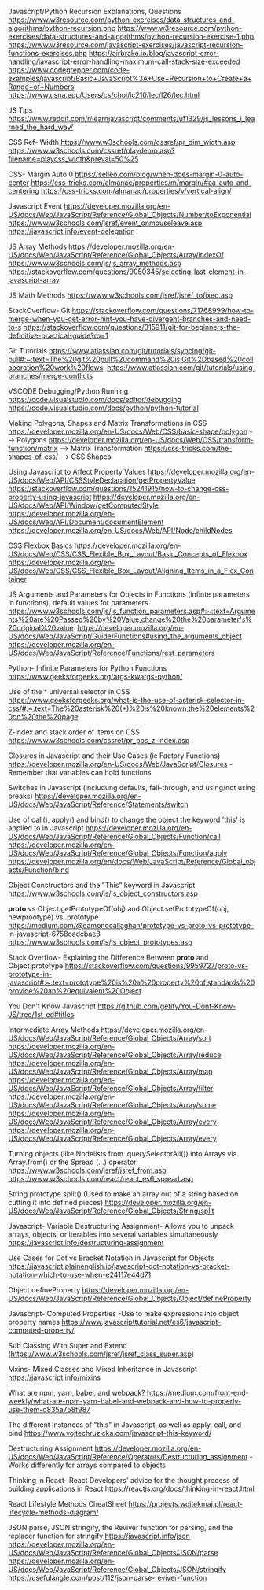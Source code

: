 Javascript/Python Recursion Explanations, Questions
https://www.w3resource.com/python-exercises/data-structures-and-algorithms/python-recursion.php
https://www.w3resource.com/python-exercises/data-structures-and-algorithms/python-recursion-exercise-1.php
https://www.w3resource.com/javascript-exercises/javascript-recursion-functions-exercises.php
https://airbrake.io/blog/javascript-error-handling/javascript-error-handling-maximum-call-stack-size-exceeded
https://www.codegrepper.com/code-examples/javascript/Basic+JavaScript%3A+Use+Recursion+to+Create+a+Range+of+Numbers
https://www.usna.edu/Users/cs/choi/ic210/lec/l26/lec.html

JS Tips
https://www.reddit.com/r/learnjavascript/comments/uf1329/js_lessons_i_learned_the_hard_way/


CSS Ref- Width
https://www.w3schools.com/cssref/pr_dim_width.asp
https://www.w3schools.com/cssref/playdemo.asp?filename=playcss_width&preval=50%25


CSS- Margin Auto 0
https://selleo.com/blog/when-does-margin-0-auto-center
https://css-tricks.com/almanac/properties/m/margin/#aa-auto-and-centering
https://css-tricks.com/almanac/properties/v/vertical-align/

Javascript Event
https://developer.mozilla.org/en-US/docs/Web/JavaScript/Reference/Global_Objects/Number/toExponential
https://www.w3schools.com/jsref/event_onmouseleave.asp
https://javascript.info/event-delegation

JS Array Methods
https://developer.mozilla.org/en-US/docs/Web/JavaScript/Reference/Global_Objects/Array/indexOf
https://www.w3schools.com/js/js_array_methods.asp
https://stackoverflow.com/questions/9050345/selecting-last-element-in-javascript-array

JS Math Methods
https://www.w3schools.com/jsref/jsref_tofixed.asp


StackOverflow- Git
https://stackoverflow.com/questions/71768999/how-to-merge-when-you-get-error-hint-you-have-divergent-branches-and-need-to-s
https://stackoverflow.com/questions/315911/git-for-beginners-the-definitive-practical-guide?rq=1


Git Tutorials
https://www.atlassian.com/git/tutorials/syncing/git-pull#:~:text=The%20git%20pull%20command%20is,Git%2Dbased%20collaboration%20work%20flows.
https://www.atlassian.com/git/tutorials/using-branches/merge-conflicts


VSCODE Debugging/Python Running
https://code.visualstudio.com/docs/editor/debugging
https://code.visualstudio.com/docs/python/python-tutorial


Making Polygons, Shapes and Matrix Transformations in CSS
https://developer.mozilla.org/en-US/docs/Web/CSS/basic-shape/polygon --> Polygons
https://developer.mozilla.org/en-US/docs/Web/CSS/transform-function/matrix --> Matrix Transformation
https://css-tricks.com/the-shapes-of-css/ --> CSS Shapes


Using Javascript to Affect Property Values
https://developer.mozilla.org/en-US/docs/Web/API/CSSStyleDeclaration/getPropertyValue
https://stackoverflow.com/questions/15241915/how-to-change-css-property-using-javascript
https://developer.mozilla.org/en-US/docs/Web/API/Window/getComputedStyle
https://developer.mozilla.org/en-US/docs/Web/API/Document/documentElement
https://developer.mozilla.org/en-US/docs/Web/API/Node/childNodes


CSS Flexbox Basics
https://developer.mozilla.org/en-US/docs/Web/CSS/CSS_Flexible_Box_Layout/Basic_Concepts_of_Flexbox
https://developer.mozilla.org/en-US/docs/Web/CSS/CSS_Flexible_Box_Layout/Aligning_Items_in_a_Flex_Container

JS Arguments and Parameters for Objects in Functions (infinte parameters in functions), default values for parameters
https://www.w3schools.com/js/js_function_parameters.asp#:~:text=Arguments%20are%20Passed%20by%20Value,change%20the%20parameter's%20original%20value.
https://developer.mozilla.org/en-US/docs/Web/JavaScript/Guide/Functions#using_the_arguments_object
https://developer.mozilla.org/en-US/docs/Web/JavaScript/Reference/Functions/rest_parameters

Python- Infinite Parameters for Python Functions 
https://www.geeksforgeeks.org/args-kwargs-python/

Use of the * universal selector in CSS
https://www.geeksforgeeks.org/what-is-the-use-of-asterisk-selector-in-css/#:~:text=The%20asterisk%20(*)%20is%20known,the%20elements%20on%20the%20page.

Z-index and stack order of items on CSS 
https://www.w3schools.com/cssref/pr_pos_z-index.asp

Closures in Javascript and their Use Cases (ie Factory Functions)
https://developer.mozilla.org/en-US/docs/Web/JavaScript/Closures
    -Remember that variables can hold functions


Switches in Javascript (includung defaults, fall-through, and using/not using breaks)
https://developer.mozilla.org/en-US/docs/Web/JavaScript/Reference/Statements/switch


Use of call(), apply() and bind() to change the object the keyword 'this' is applied to in Javascript
https://developer.mozilla.org/en-US/docs/Web/JavaScript/Reference/Global_Objects/Function/call
https://developer.mozilla.org/en-US/docs/Web/JavaScript/Reference/Global_Objects/Function/apply
https://developer.mozilla.org/en/docs/Web/JavaScript/Reference/Global_objects/Function/bind

Object Constructors and the "This" keyword in Javascript
https://www.w3schools.com/js/js_object_constructors.asp

__proto__ vs Object.getPrototypeOf(obj) and Object.setPrototypeOf(obj, newprootype) vs .prototype
https://medium.com/@eamonocallaghan/prototype-vs-proto-vs-prototype-in-javascript-6758cadcbae8
https://www.w3schools.com/js/js_object_prototypes.asp

Stack Overflow- Explaining the Difference Between __proto__ and Object.prototype
https://stackoverflow.com/questions/9959727/proto-vs-prototype-in-javascript#:~:text=prototype%20is%20a%20property%20of,standards%20provide%20an%20equivalent%20Object.

You Don't Know Javascript
https://github.com/getify/You-Dont-Know-JS/tree/1st-ed#titles

Intermediate Array Methods
https://developer.mozilla.org/en-US/docs/Web/JavaScript/Reference/Global_Objects/Array/sort
https://developer.mozilla.org/en-US/docs/Web/JavaScript/Reference/Global_Objects/Array/reduce
https://developer.mozilla.org/en-US/docs/Web/JavaScript/Reference/Global_Objects/Array/map
https://developer.mozilla.org/en-US/docs/Web/JavaScript/Reference/Global_Objects/Array/filter
https://developer.mozilla.org/en-US/docs/Web/JavaScript/Reference/Global_Objects/Array/some
https://developer.mozilla.org/en-US/docs/Web/JavaScript/Reference/Global_Objects/Array/every
https://developer.mozilla.org/en-US/docs/Web/JavaScript/Reference/Global_Objects/Array/every

Turning objects (like Nodelists from .querySelectorAll()) into Arrays via Array.from() or the Spread (...) operator
https://www.w3schools.com/jsref/jsref_from.asp
https://www.w3schools.com/react/react_es6_spread.asp

String.prototype.split() (Used to make an array out of a string based on cutting it into defined pieces)
https://developer.mozilla.org/en-US/docs/Web/JavaScript/Reference/Global_Objects/String/split

Javascript- Variable Destructuring Assignment- Allows you to unpack arrays, objects, or iterables into several variables simultaneously
https://javascript.info/destructuring-assignment

Use Cases for Dot vs Bracket Notation in Javascript for Objects
https://javascript.plainenglish.io/javascript-dot-notation-vs-bracket-notation-which-to-use-when-e24117e44d71

Object.defineProperty
https://developer.mozilla.org/en-US/docs/Web/JavaScript/Reference/Global_Objects/Object/defineProperty


Javascript- Computed Properties -Use to make expressions into object property names
https://www.javascripttutorial.net/es6/javascript-computed-property/

Sub Classing With Super and Extend
(https://www.w3schools.com/jsref/jsref_class_super.asp)

Mxins- Mixed Classes and Mixed Inheritance in Javascript
https://javascript.info/mixins

What are npm, yarn, babel, and webpack?
https://medium.com/front-end-weekly/what-are-npm-yarn-babel-and-webpack-and-how-to-properly-use-them-d835a758f987

The different Instances of "this" in Javascript, as well as apply, call, and bind
https://www.vojtechruzicka.com/javascript-this-keyword/

Destructuring Assignment
https://developer.mozilla.org/en-US/docs/Web/JavaScript/Reference/Operators/Destructuring_assignment
    -Works differently for arrays compared to objects

Thinking in React- React Developers' advice for the thought process of building applications in React
https://reactjs.org/docs/thinking-in-react.html

React Lifestyle Methods CheatSheet
https://projects.wojtekmaj.pl/react-lifecycle-methods-diagram/

JSON.parse, JSON.stringify, the Reviver function for parsing, and the replacer function for stringify
https://javascript.info/json
https://developer.mozilla.org/en-US/docs/Web/JavaScript/Reference/Global_Objects/JSON/parse
https://developer.mozilla.org/en-US/docs/Web/JavaScript/Reference/Global_Objects/JSON/stringify
https://usefulangle.com/post/112/json-parse-reviver-function
